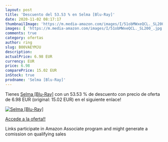 ```yaml
---
layout: post
title: 'Descuento del 53.53 % en Selma [Blu-Ray]'
date: 2020-11-02 08:17:17
thumbnailImage: 'https://m.media-amazon.com/images/I/51obMWxeQCL._SL200_.jpg'
images: [ 'https://m.media-amazon.com/images/I/51obMWxeQCL._SL200_.jpg' ]
comments: true
category: ofertas
author: ring
slug: B00VAEYMJU
description:
actualPrice: 6.98 EUR
currency: EUR
price: 6.98
comparePrice: 15.02 EUR
inStock: true
prodname: 'Selma [Blu-Ray]'
---
```


Tienes [Selma [Blu-Ray]](https://www.amazon.fr/dp/B00VAEYMJU/?tag=tolees0d-21) con un 53.53 % de descuento con precio de oferta de 6.98 EUR (original: 15.02 EUR) en el siguiente enlace!

[![Selma [Blu-Ray]](https://m.media-amazon.com/images/I/51obMWxeQCL._SL200_.jpg)](https://www.amazon.fr/dp/B00VAEYMJU/?tag=tolees0d-21)

[Accede a la oferta!!](https://www.amazon.fr/dp/B00VAEYMJU/?tag=tolees0d-21)

Links participate in Amazon Associate program and might generate a comission on qualifying sales


